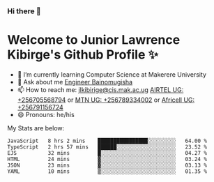 ### Hi there 👋 
# Welcome to Junior Lawrence Kibirge's Github Profile ✨
 
<!--
**juniorkibirige/juniorkibirige** is a ✨ _special_ ✨ repository because its `README.md` (this file) appears on your GitHub profile.

Here are some ideas to get you started:

- 🔭 I’m currently working on ...
- 🌱 I’m currently learning ...
- 👯 I’m looking to collaborate on ...
- 🤔 I’m looking for help with ...
- 💬 Ask me about ...
- 📫 How to reach me: ...
- 😄 Pronouns: ...
- ⚡ Fun fact: ...
-->
- 🌱 I’m currently learning Computer Science at Makerere University
- 💬 Ask about me [Engineer Bainomugisha](mailto:baino@mak.ac.ug)
- 📫 How to reach me: [jlkibirige@cis.mak.ac.ug](mailto:jlkibirige@cis.mak.ac.ug) [AIRTEL UG: +256705568794](tel:+256705568794) or [MTN UG: +256789334002](tel:+256789334002) or [Africell UG: +256791156724](tel:+256791156724)
- 😄 Pronouns: he/his

My Stats are below:

<!--START_SECTION:waka-->

```text
JavaScript   8 hrs 2 mins    ████████████████░░░░░░░░░   64.00 %
TypeScript   2 hrs 57 mins   ██████░░░░░░░░░░░░░░░░░░░   23.52 %
EJS          32 mins         █░░░░░░░░░░░░░░░░░░░░░░░░   04.27 %
HTML         24 mins         ▓░░░░░░░░░░░░░░░░░░░░░░░░   03.24 %
JSON         23 mins         ▓░░░░░░░░░░░░░░░░░░░░░░░░   03.13 %
YAML         10 mins         ▒░░░░░░░░░░░░░░░░░░░░░░░░   01.35 %
```

<!--END_SECTION:waka-->

